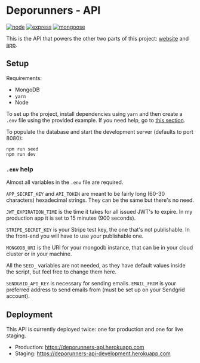 # Deporunners - API

[![node](https://img.shields.io/badge/Node.js-v.16.X-brightgreen)](https://nodejs.org)
[![express](https://img.shields.io/badge/Express-v.4.18.X-brightgreen)](https://expressjs.com/)
[![mongoose](https://img.shields.io/badge/Mongoose-v.5.9.X-brightgreen)](https://mongoosejs.com/)

This is the API that powers the other two parts of this project: [website][web] and [app][app].

## Setup

Requirements:

- MongoDB
- `yarn`
- Node

To set up the project, install dependencies using `yarn` and then create a `.env` file using the provided example. If you need help, go to [this section](#env-help).

To populate the database and start the development server (defaults to port 8080):

```
npm run seed
npm run dev
```

### `.env` help

Almost all variables in the `.env` file are required.

`APP_SECRET_KEY` and `API_TOKEN` are meant to be fairly long (60-30 characters) hexadecimal strings. They can be the same but there's no need.

`JWT_EXPIRATION_TIME` is the time it takes for all issued JWT's to expire. In my production app it is set to 15 minutes (900 seconds).

`STRIPE_SECRET_KEY` is your Stripe test key, the one that's not publishable. In the front-end you will have to use your publishable one.

`MONGODB_URI` is the URI for your mongodb instance, that can be in your cloud cluster or in your machine.

All the `SEED_` variables are not needed, as they have default values inside the script, but feel free to change them here.

`SENDGRID_API_KEY` is necessary for sending emails. `EMAIL_FROM` is your preferred address to send emails from (must be set up on your Sendgrid account).

## Deployment

This API is currently deployed twice: one for production and one for live staging.

- Production: https://deporunners-api.herokuapp.com
- Staging: https://deporunners-api-development.herokuapp.com

[web]: https://github.com/marcmarina/gestor.deporunners.cat
[app]: https://github.com/marcmarina/Deporunners
